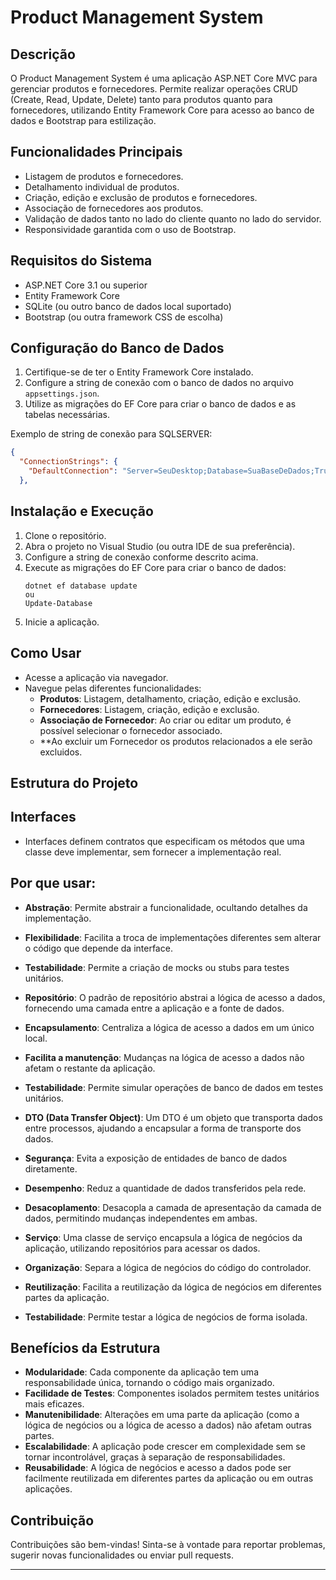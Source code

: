 # Product Management System

## Descrição
O Product Management System é uma aplicação ASP.NET Core MVC para gerenciar produtos e fornecedores. Permite realizar operações CRUD (Create, Read, Update, Delete) tanto para produtos quanto para fornecedores, utilizando Entity Framework Core para acesso ao banco de dados e Bootstrap para estilização.

## Funcionalidades Principais
- Listagem de produtos e fornecedores.
- Detalhamento individual de produtos.
- Criação, edição e exclusão de produtos e fornecedores.
- Associação de fornecedores aos produtos.
- Validação de dados tanto no lado do cliente quanto no lado do servidor.
- Responsividade garantida com o uso de Bootstrap.

## Requisitos do Sistema
- ASP.NET Core 3.1 ou superior
- Entity Framework Core
- SQLite (ou outro banco de dados local suportado)
- Bootstrap (ou outra framework CSS de escolha)

## Configuração do Banco de Dados
1. Certifique-se de ter o Entity Framework Core instalado.
2. Configure a string de conexão com o banco de dados no arquivo `appsettings.json`.
3. Utilize as migrações do EF Core para criar o banco de dados e as tabelas necessárias.

Exemplo de string de conexão para SQLSERVER:
```json
{
  "ConnectionStrings": {
    "DefaultConnection": "Server=SeuDesktop;Database=SuaBaseDeDados;TrustServerCertificate=true;Trusted_Connection=True;MultipleActiveResultSets=true"
  },
```

## Instalação e Execução
1. Clone o repositório.
2. Abra o projeto no Visual Studio (ou outra IDE de sua preferência).
3. Configure a string de conexão conforme descrito acima.
4. Execute as migrações do EF Core para criar o banco de dados:
   ```
   dotnet ef database update
   ou
   Update-Database
   ```
5. Inicie a aplicação.

## Como Usar
- Acesse a aplicação via navegador.
- Navegue pelas diferentes funcionalidades:
  - **Produtos**: Listagem, detalhamento, criação, edição e exclusão.
  - **Fornecedores**: Listagem, criação, edição e exclusão.
  - **Associação de Fornecedor**: Ao criar ou editar um produto, é possível selecionar o fornecedor associado.
  - **Ao excluir um Fornecedor os produtos relacionados a ele serão excluidos.

## Estrutura do Projeto

## Interfaces
- Interfaces definem contratos que especificam os métodos que uma classe deve implementar, sem fornecer a implementação real.

## Por que usar:

- **Abstração**: Permite abstrair a funcionalidade, ocultando detalhes da implementação.
- **Flexibilidade**: Facilita a troca de implementações diferentes sem alterar o código que depende da interface.
- **Testabilidade**: Permite a criação de mocks ou stubs para testes unitários.
- **Repositório**: O padrão de repositório abstrai a lógica de acesso a dados, fornecendo uma camada entre a aplicação e a fonte de dados.

- **Encapsulamento**: Centraliza a lógica de acesso a dados em um único local.
- **Facilita a manutenção**: Mudanças na lógica de acesso a dados não afetam o restante da aplicação.
- **Testabilidade**: Permite simular operações de banco de dados em testes unitários.
- **DTO (Data Transfer Object)**: Um DTO é um objeto que transporta dados entre processos, ajudando a encapsular a forma de transporte dos dados.


- **Segurança**: Evita a exposição de entidades de banco de dados diretamente.
- **Desempenho**: Reduz a quantidade de dados transferidos pela rede.
- **Desacoplamento**: Desacopla a camada de apresentação da camada de dados, permitindo mudanças independentes em ambas.
- **Serviço**: Uma classe de serviço encapsula a lógica de negócios da aplicação, utilizando repositórios para acessar os dados.


- **Organização**: Separa a lógica de negócios do código do controlador.
- **Reutilização**: Facilita a reutilização da lógica de negócios em diferentes partes da aplicação.
- **Testabilidade**: Permite testar a lógica de negócios de forma isolada.

## Benefícios da Estrutura
- **Modularidade**: Cada componente da aplicação tem uma responsabilidade única, tornando o código mais organizado.
- **Facilidade de Testes**: Componentes isolados permitem testes unitários mais eficazes.
- **Manutenibilidade**: Alterações em uma parte da aplicação (como a lógica de negócios ou a lógica de acesso a dados) não afetam outras partes.
- **Escalabilidade**: A aplicação pode crescer em complexidade sem se tornar incontrolável, graças à separação de responsabilidades.
- **Reusabilidade**: A lógica de negócios e acesso a dados pode ser facilmente reutilizada em diferentes partes da aplicação ou em outras aplicações.


## Contribuição
Contribuições são bem-vindas! Sinta-se à vontade para reportar problemas, sugerir novas funcionalidades ou enviar pull requests.

---
